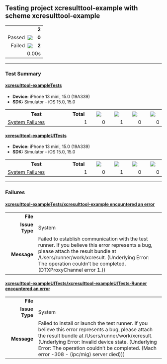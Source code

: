 ## Testing project xcresulttool-example with scheme xcresulttool-example

<table>
<tr>
  <td align="right" colspan="2"><b>2</b></td>
</tr>
<tr>
  <td align="right">Passed&nbsp;&nbsp;<img src="https://raw.github.com/lunij/xcresulttool/marc/svg/images/success.svg" align="center" /></td>
  <td align="right"><b>0</b></td>
</tr>
<tr>
  <td align="right">Failed&nbsp;&nbsp;<img src="https://raw.github.com/lunij/xcresulttool/marc/svg/images/failure.svg" align="center" /></td>
  <td align="right"><b>2</b></td>
</tr>
<tr>
  <td align="right" colspan="2">0.00s</td>
</tr>
</table>

---

### Test Summary

#### <a name="xcresulttool-exampletests_summary"/>[xcresulttool-exampleTests](#user-content-xcresulttool-exampletests)

- **Device:** iPhone 13 mini, 15.0 (19A339)
- **SDK:** Simulator - iOS 15.0, 15.0
<table>
<tr>
  <th>Test</th>
  <th>Total</th>
  <th><img src="https://raw.github.com/lunij/xcresulttool/marc/svg/images/success.svg" align="center" /></th>
  <th><img src="https://raw.github.com/lunij/xcresulttool/marc/svg/images/failure.svg" align="center" /></th>
  <th><img src="https://raw.github.com/lunij/xcresulttool/marc/svg/images/skipped.svg" align="center" /></th>
  <th><img src="https://raw.github.com/lunij/xcresulttool/marc/svg/images/expected-failure.svg" align="center" /></th>
</tr>
<tr>
  <td align="left" width="368px"><a name="xcresulttool-exampletests_system-failures_summary"/><a href="#user-content-xcresulttool-exampletests_system-failures">System Failures</a></td>
  <td align="right" width="80px">1</td>
  <td align="right" width="80px">0</td>
  <td align="right" width="80px">1</td>
  <td align="right" width="80px">0</td>
  <td align="right" width="80px">0</td>
</tr>
</table>

#### <a name="xcresulttool-exampleuitests_summary"/>[xcresulttool-exampleUITests](#user-content-xcresulttool-exampleuitests)

- **Device:** iPhone 13 mini, 15.0 (19A339)
- **SDK:** Simulator - iOS 15.0, 15.0
<table>
<tr>
  <th>Test</th>
  <th>Total</th>
  <th><img src="https://raw.github.com/lunij/xcresulttool/marc/svg/images/success.svg" align="center" /></th>
  <th><img src="https://raw.github.com/lunij/xcresulttool/marc/svg/images/failure.svg" align="center" /></th>
  <th><img src="https://raw.github.com/lunij/xcresulttool/marc/svg/images/skipped.svg" align="center" /></th>
  <th><img src="https://raw.github.com/lunij/xcresulttool/marc/svg/images/expected-failure.svg" align="center" /></th>
</tr>
<tr>
  <td align="left" width="368px"><a name="xcresulttool-exampleuitests_system-failures_summary"/><a href="#user-content-xcresulttool-exampleuitests_system-failures">System Failures</a></td>
  <td align="right" width="80px">1</td>
  <td align="right" width="80px">0</td>
  <td align="right" width="80px">1</td>
  <td align="right" width="80px">0</td>
  <td align="right" width="80px">0</td>
</tr>
</table>

---

### Failures
<h4><a name="xcresulttool-exampletests_xcresulttool-example-encountered-an-error_failure-summary"/><a href="#user-content-xcresulttool-exampletests_xcresulttool-example-encountered-an-error">xcresulttool-exampleTests/xcresulttool-example encountered an error</a></h4>
<table><tr><td align="right" width="100px"><b>File</b><td width="668px"><tr><td align="right" width="100px"><b>Issue Type</b><td width="668px">System<tr><td align="right" width="100px"><b>Message</b><td width="668px">Failed to establish communication with the test runner. If you believe this error represents a bug, please attach the result bundle at /Users/runner/work/xcresult. (Underlying Error: The operation couldn’t be completed. (DTXProxyChannel error 1.))</table>

<h4><a name="xcresulttool-exampleuitests_xcresulttool-exampleuitests-runner-encountered-an-error_failure-summary"/><a href="#user-content-xcresulttool-exampleuitests_xcresulttool-exampleuitests-runner-encountered-an-error">xcresulttool-exampleUITests/xcresulttool-exampleUITests-Runner encountered an error</a></h4>
<table><tr><td align="right" width="100px"><b>File</b><td width="668px"><tr><td align="right" width="100px"><b>Issue Type</b><td width="668px">System<tr><td align="right" width="100px"><b>Message</b><td width="668px">Failed to install or launch the test runner. If you believe this error represents a bug, please attach the result bundle at /Users/runner/work/xcresult. (Underlying Error: Invalid device state. (Underlying Error: The operation couldn’t be completed. (Mach error -308 - (ipc/mig) server died)))</table>
